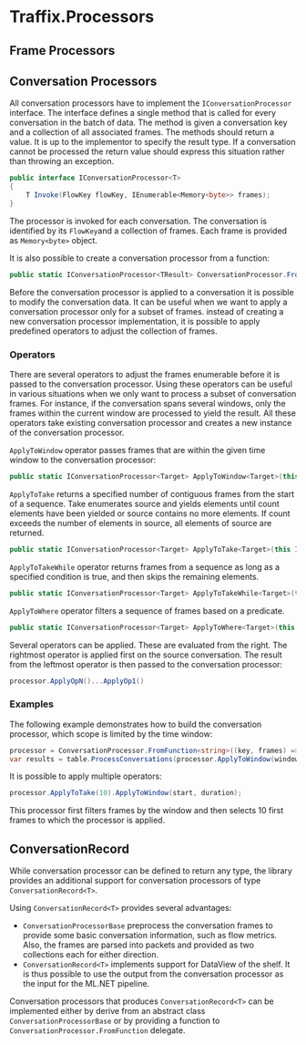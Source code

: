 ﻿# Traffix.Processors

## Frame Processors


## Conversation Processors

All conversation processors have to implement the `IConversationProcessor` interface.
The interface defines a single method that is called for every conversation in the batch of data. The method is given a conversation key and a collection of all associated frames. The methods should return a value. It is up to the implementor to specify the result type. If a conversation cannot be processed the return value should express this situation rather than throwing an exception.

```csharp
public interface IConversationProcessor<T>
{
    T Invoke(FlowKey flowKey, IEnumerable<Memory<byte>> frames);
}
```

The processor is invoked for each conversation. The conversation is identified by its `FlowKey`and a collection of frames. Each frame is provided as `Memory<byte>` object. 

It is also possible to create a conversation processor from a function: 

```csharp
public static IConversationProcessor<TResult> ConversationProcessor.FromFunction<TResult>(Func<FlowKey, IEnumerable<Memory<byte>>, TResult> function);
```

Before the conversation processor is applied to a conversation it is possible to modify the conversation data. It can be useful when we want to apply a conversation processor only for a subset of frames. instead of creating a new conversation processor implementation, it is possible to apply predefined operators to adjust the collection of frames.

### Operators

There are several operators to adjust the frames enumerable before it is passed to the conversation processor. Using these operators can be useful in various situations when we only want to process a subset of conversation frames. For instance, if the conversation spans several windows, only the frames within the current window are processed to yield the result.
All these operators take existing conversation processor and creates a new instance of the conversation processor.

`ApplyToWindow` operator passes frames that are within the given time window to the conversation processor:

```csharp
public static IConversationProcessor<Target> ApplyToWindow<Target>(this IConversationProcessor<Target> source, DateTime windowStart, TimeSpan duration);
```

`ApplyToTake` returns a specified number of contiguous frames from the start of a sequence.
Take enumerates source and yields elements until count elements have been yielded or source contains no more elements.
If count exceeds the number of elements in source, all elements of source are returned.

```csharp
public static IConversationProcessor<Target> ApplyToTake<Target>(this IConversationProcessor<Target> source, int count);
```

`ApplyToTakeWhile` operator returns frames from a sequence as long as a specified condition is true, and then skips the remaining elements.

```csharp
public static IConversationProcessor<Target> ApplyToTakeWhile<Target>(this IConversationProcessor<Target> source,  Func<TSource,Int32,Boolean> predicate);
```

`ApplyToWhere` operator filters a sequence of frames based on a predicate.

```csharp
public static IConversationProcessor<Target> ApplyToWhere<Target>(this IConversationProcessor<Target> source, Func<TSource,Int32,Boolean> predicate);
```

Several operators can be applied. These are evaluated from the right. The rightmost operator is applied first on the source conversation. The result from the leftmost operator is then passed to the conversation processor:

```csharp
processor.ApplyOpN()...ApplyOp1()
```

### Examples

The following example demonstrates how to build the conversation processor, which scope is limited by the time window:

```csharp
processor = ConversationProcessor.FromFunction<string>((key, frames) => $"{key} : {frames.Count}");
var results = table.ProcessConversations(processor.ApplyToWindow(windowStart, windowSpan));
```

It is possible to apply multiple operators:

```csharp
processor.ApplyToTake(10).ApplyToWindow(start, duration);
```

This processor first filters frames by the window and then selects 10 first frames to which the processor is applied.

## ConversationRecord

While conversation processor can be defined to return any type, the library provides an additional support
for conversation processors of type `ConversationRecord<T>`.

Using `ConversationRecord<T>` provides several advantages:

* `ConversationProcessorBase` preprocess the conversation frames to provide some basic conversation information, such as flow metrics. Also, the frames are parsed into packets and provided as two collections each for either direction.
* `ConversationRecord<T>` implements support for DataView of the shelf. It is thus possible to use the output from the conversation processor as the input for the ML.NET pipeline.

Conversation processors that produces `ConversationRecord<T>` can be implemented either by derive from an abstract class `ConversationProcessorBase` or by providing 
a function to `ConversationProcessor.FromFunction` delegate.